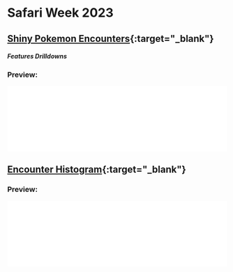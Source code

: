# Safari Week 2023
## **[Shiny Pokemon Encounters](safariweek2023-mon-counts.html "Click to view graph in full"){:target="_blank"}**
##### Features Drilldowns

### Preview:
<div class="iframe-container">
  <iframe src="safariweek2023-mon-counts.html" width="100%" frameborder="0" loading="lazy" scrolling="no" title="Shiny Pokemon Encounters" allow="accelerometer; autoplay; encrypted-media; gyroscope; picture-in-picture" allowfullscreen> </iframe>
</div>

## **[Encounter Histogram](safariweek2023-encounters.html "Click to view graph in full"){:target="_blank"}**

### Preview:
<div class="iframe-container">
<iframe src="safariweek2023-encounters.html" width="100%" frameborder="0" loading="lazy" scrolling="no" title="Encounter Histogram" allow="accelerometer; autoplay; encrypted-media; gyroscope; picture-in-picture" allowfullscreen> </iframe>
</div>